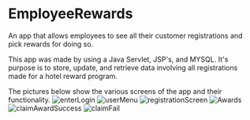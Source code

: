# EmployeeRewards
An app that allows employees to see all their customer registrations and pick rewards for doing so.

This app was made by using a Java Servlet, JSP's, and MYSQL. It's purpose is to store, update, and retrieve data involving all registrations made for a hotel reward program. 

The pictures below show the various screens of the app and their functionality. 
![enterLogin](https://github.com/omar-cardenas/EmployeeRewards/assets/160799516/6b1c917f-b0ed-4977-8dbd-1c3bcf225d83)
![userMenu](https://github.com/omar-cardenas/EmployeeRewards/assets/160799516/b226c242-7e20-46cc-a159-03c7c3e45428)
![registrationScreen](https://github.com/omar-cardenas/EmployeeRewards/assets/160799516/a9c66ffb-8236-4c27-b1d9-00199d0e6e0d)
![Awards](https://github.com/omar-cardenas/EmployeeRewards/assets/160799516/dfca0395-a7e4-41fd-b382-7fdb63878a2e)
![claimAwardSuccess](https://github.com/omar-cardenas/EmployeeRewards/assets/160799516/0df28531-49f8-4eb7-b1b6-93c910bb8d23)
![claimFail](https://github.com/omar-cardenas/EmployeeRewards/assets/160799516/98646340-5408-4bbe-9042-7aa5bae7562b)

